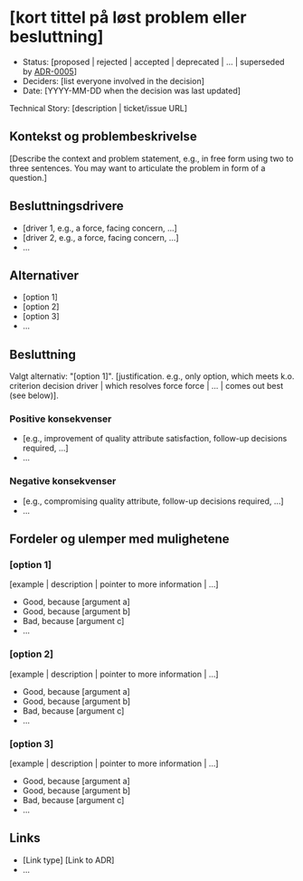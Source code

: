 # [kort tittel på løst problem eller besluttning]

* Status: [proposed | rejected | accepted | deprecated | … | superseded by [ADR-0005](0005-example.md)] <!-- optional -->
* Deciders: [list everyone involved in the decision] <!-- optional -->
* Date: [YYYY-MM-DD when the decision was last updated] <!-- optional -->

Technical Story: [description | ticket/issue URL] <!-- optional -->

## Kontekst og problembeskrivelse

[Describe the context and problem statement, e.g., in free form using two to three sentences. You may want to articulate the problem in form of a question.]

## Besluttningsdrivere <!-- optional -->

* [driver 1, e.g., a force, facing concern, …]
* [driver 2, e.g., a force, facing concern, …]
* … <!-- numbers of drivers can vary -->

## Alternativer

* [option 1]
* [option 2]
* [option 3]
* … <!-- numbers of options can vary -->

## Besluttning

Valgt alternativ: "[option 1]". [justification. e.g., only option, which meets k.o. criterion decision driver | which resolves force force | … | comes out best (see below)].

### Positive konsekvenser <!-- optional -->

* [e.g., improvement of quality attribute satisfaction, follow-up decisions required, …]
* …

### Negative konsekvenser <!-- optional -->

* [e.g., compromising quality attribute, follow-up decisions required, …]
* …

## Fordeler og ulemper med mulighetene <!-- optional -->

### [option 1]

[example | description | pointer to more information | …] <!-- optional -->

* Good, because [argument a]
* Good, because [argument b]
* Bad, because [argument c]
* … <!-- numbers of pros and cons can vary -->

### [option 2]

[example | description | pointer to more information | …] <!-- optional -->

* Good, because [argument a]
* Good, because [argument b]
* Bad, because [argument c]
* … <!-- numbers of pros and cons can vary -->

### [option 3]

[example | description | pointer to more information | …] <!-- optional -->

* Good, because [argument a]
* Good, because [argument b]
* Bad, because [argument c]
* … <!-- numbers of pros and cons can vary -->

## Links <!-- optional -->

* [Link type] [Link to ADR] <!-- example: Refined by [ADR-0005](0005-example.md) -->
* … <!-- numbers of links can vary -->
